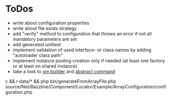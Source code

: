 # ToDos

* write about configuration properties
* write about file exists strategy
* add "verify" method to configuration that throws an error if not all mandatory parameters are set
* add generated unittest
* implement validation of used interface- or class names by adding "autoloader class path"
* implement instance pooling creation only if needed (at least one factory or at least on shared instance)
* take a look to [om builder](https://github.com/propelorm/Propel/blob/master/generator/lib/builder/om/OMBuilder.php) and [abstract command](https://github.com/propelorm/Propel2/blob/master/src/Propel/Generator/Command/AbstractCommand.php)

c && r data/* && php bin/generateFromArrayFile.php source/Net/Bazzline/Component/Locator/Example/ArrayConfiguration/configuration.php
